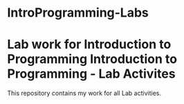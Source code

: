 # IntroProgramming-Labs
Lab work for Introduction to Programming
Introduction to Programming - Lab Activites
===========================================
This repository contains my work for all Lab activities.